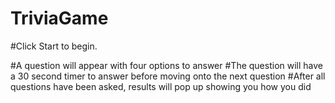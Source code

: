 # TriviaGame


#Click Start to begin.

#A question will appear with four options to answer
#The question will have a 30 second timer to answer before moving onto the next question
#After all questions have been asked, results will pop up showing you how you did
